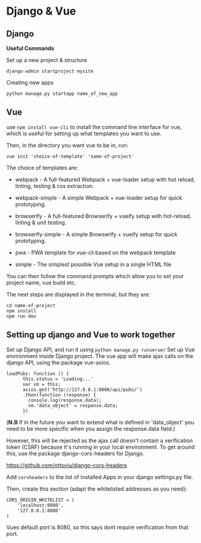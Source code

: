 # Django & Vue
## Django

**Useful Commands**

Set up a new project & structure
```
django-admin startproject mysite
```

Creating new apps
```
python manage.py startapp name_of_new_app
```

## Vue

use `npm install vue-cli` to install the command line interface for vue, which is useful for setting up what 
templates you want to use.

Then, in the directory you want vue to be in, run:
```
vue init 'choice-of-template' 'name-of-project'
```
The choice of templates are:

- webpack - A full-featured Webpack + vue-loader setup with hot reload, linting, testing & css extraction.

- webpack-simple - A simple Webpack + vue-loader setup for quick prototyping.

- browserify - A full-featured Browserify + vueify setup with hot-reload, linting & unit testing.

- browserify-simple - A simple Browserify + vueify setup for quick prototyping.

- pwa - PWA template for vue-cli based on the webpack template

- simple - The simplest possible Vue setup in a single HTML file

You can then follow the command prompts which allow you to set your project name, vue build etc.

The next steps are displayed in the terminal, but they are:
```
cd name-of-project
npm install
npm run dev
```

## Setting up django and Vue to work together
Set up Django API, and run it using `python manage.py runserver`
Set up Vue environment inside Django project.
The vue app will make ajax calls on the django API, using the package vue-axios. 
```
loadPubs: function () {
      this.status = 'Loading...'
      var vm = this;
      axios.get('http://127.0.0.1:8000/api/pubs/')
      .then(function (response) {
        console.log(response.data);
        vm.'data_object' = response.data;
      })
```

(**N.B** If in the future you want to extend what is defined in 'data_object' you need to be more specific when you assign the response.data field.)

However, this will be rejected as the ajax call doesn't contain a verification token (CSRF) because it's running in your local environment.
To get around this, use the package django-cors-headers for Django.

https://github.com/ottoyiu/django-cors-headers 

Add `corsheaders` to the list of Installed Apps in your django settings.py file.

Then, create this section (adapt the whitelisted addresses as you need):
```
CORS_ORIGIN_WHITELIST = (
    'localhost:8080',
    '127.0.0.1:8080'
)
```
Vues default port is 8080, so this says dont require verification from that port.
